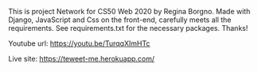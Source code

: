 This is project Network for CS50 Web 2020 by Regina Borgno.
Made with Django, JavaScript and Css on the front-end, carefully meets all the requirements.
See requirements.txt for the necessary packages. Thanks!

Youtube url: https://youtu.be/TurqqXImHTc

Live site: https://teweet-me.herokuapp.com/
